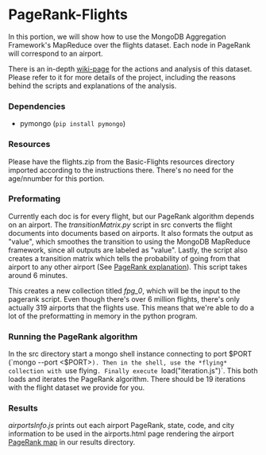 PageRank-Flights
================

In this portion, we will show how to use the MongoDB Aggregation Framework's MapReduce over the flights dataset. Each node in PageRank will correspond to an airport. 

There is an in-depth [wiki-page](http://github.com/10gen-interns/big-data-exploration/wiki/Pagerank-on-Flights-Dataset) for the actions and analysis of this dataset. Please refer to it for more details of the project, including the reasons behind the scripts and explanations of the analysis.

### Dependencies
* pymongo (`pip install pymongo`)

### Resources
Please have the flights.zip from the Basic-Flights resources directory imported according to the instructions there. There's no need for the age/nnumber for this portion.

### Preformating

Currently each doc is for every flight, but our PageRank algorithm depends on an airport. The *transitionMatrix.py* script in src converts the flight documents into documents based on airports. It also formats the output as "value", which smoothes the transition to using the MongoDB MapReduce framework, since all outputs are labeled as "value". Lastly, the script also creates a transition matrix which tells the probability of going from that airport to any other airport (See [PageRank explanation](http://github.com/10gen-interns/big-data-exploration/wiki/PageRank-on-Flights-Dataset#making-a-graph-of-airports)). This script takes around 6 minutes. 

This creates a new collection titled *fpg_0*, which will be the input to the pagerank script. Even though there's over 6 million flights, there's only actually 319 airports that the flights use. This means that we're able to do a lot of the preformatting in memory in the python program.  

### Running the PageRank algorithm

In the src directory start a mongo shell instance connecting to port $PORT (`mongo --port <$PORT>`). Then in the shell, use the *flying* collection with `use flying`. Finally execute `load("iteration.js")`. This both loads and iterates the PageRank algorithm. There should be 19 iterations with the flight dataset we provide for you.

### Results

*airportsInfo.js* prints out each airport PageRank, state, code, and city information to be used in the airports.html page rendering the airport [PageRank map](http://s3.amazonaws.com/big-data-wiki/airports.html) in our results directory.

